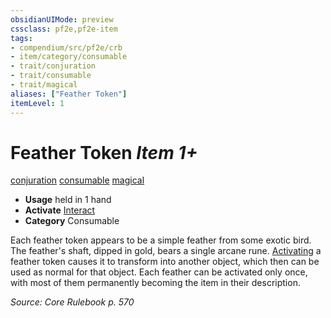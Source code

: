 ```yaml
---
obsidianUIMode: preview
cssclass: pf2e,pf2e-item
tags:
- compendium/src/pf2e/crb
- item/category/consumable
- trait/conjuration
- trait/consumable
- trait/magical
aliases: ["Feather Token"]
itemLevel: 1
---
```

# Feather Token *Item 1+*  
[conjuration](../../../rules/traits/conjuration.md)  [consumable](../../../rules/traits/consumable.md)  [magical](../../../rules/traits/magical.md)  

- **Usage** held in 1 hand
- **Activate** [Interact](../../../rules/actions/interact.md)
- **Category** Consumable

Each feather token appears to be a simple feather from some exotic bird. The feather's shaft, dipped in gold, bears a single arcane rune. [Activating](../../../rules/actions/activate-an-item.md) a feather token causes it to transform into another object, which then can be used as normal for that object. Each feather can be activated only once, with most of them permanently becoming the item in their description.

*Source: Core Rulebook p. 570*